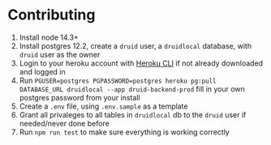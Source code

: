 # Contributing

1. Install node 14.3+
2. Install postgres 12.2, create a `druid` user, a `druidlocal` database, with `druid` user as the owner
3. Login to your heroku account with [Heroku CLI](https://devcenter.heroku.com/articles/heroku-cli#download-and-install) if not already downloaded and logged in
4. Run `PGUSER=postgres PGPASSWORD=postgres heroku pg:pull DATABASE_URL druidlocal --app druid-backend-prod`
  fill in your own postgres password from your install
5. Create a `.env` file, using `.env.sample` as a template
6. Grant all privaleges to all tables in `druidlocal` db to the `druid` user if needed/never done before
7. Run `npm run test` to make sure everything is working correctly
